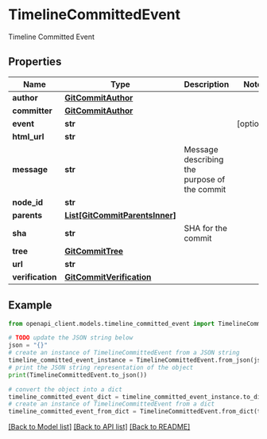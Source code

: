 # TimelineCommittedEvent

Timeline Committed Event

## Properties

Name | Type | Description | Notes
------------ | ------------- | ------------- | -------------
**author** | [**GitCommitAuthor**](GitCommitAuthor.md) |  | 
**committer** | [**GitCommitAuthor**](GitCommitAuthor.md) |  | 
**event** | **str** |  | [optional] 
**html_url** | **str** |  | 
**message** | **str** | Message describing the purpose of the commit | 
**node_id** | **str** |  | 
**parents** | [**List[GitCommitParentsInner]**](GitCommitParentsInner.md) |  | 
**sha** | **str** | SHA for the commit | 
**tree** | [**GitCommitTree**](GitCommitTree.md) |  | 
**url** | **str** |  | 
**verification** | [**GitCommitVerification**](GitCommitVerification.md) |  | 

## Example

```python
from openapi_client.models.timeline_committed_event import TimelineCommittedEvent

# TODO update the JSON string below
json = "{}"
# create an instance of TimelineCommittedEvent from a JSON string
timeline_committed_event_instance = TimelineCommittedEvent.from_json(json)
# print the JSON string representation of the object
print(TimelineCommittedEvent.to_json())

# convert the object into a dict
timeline_committed_event_dict = timeline_committed_event_instance.to_dict()
# create an instance of TimelineCommittedEvent from a dict
timeline_committed_event_from_dict = TimelineCommittedEvent.from_dict(timeline_committed_event_dict)
```
[[Back to Model list]](../README.md#documentation-for-models) [[Back to API list]](../README.md#documentation-for-api-endpoints) [[Back to README]](../README.md)


